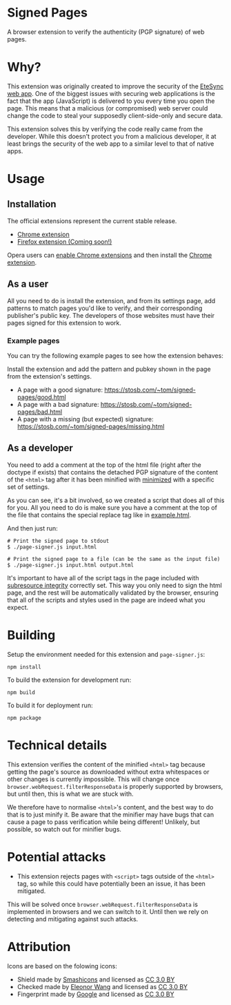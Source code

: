 # Signed Pages

A browser extension to verify the authenticity (PGP signature) of web pages.

# Why?

This extension was originally created to improve the security of the [EteSync web app](https://www.etesync.com). One of the biggest issues with securing web applications is the fact that the app (JavaScript) is delivered to you every time you open the page. This means that a malicious (or compromised) web server could change the code to steal your supposedly client-side-only and secure data.

This extension solves this by verifying the code really came from the developer. While this doesn't protect you from a malicious developer, it at least brings the security of the web app to a similar level to that of native apps.

# Usage

## Installation

The official extensions represent the current stable release.

- [Chrome extension](https://chrome.google.com/webstore/detail/signed-pages/pdhofgeoopaglkejgpjojeikbdmkmkbp)
- [Firefox extension (Coming soon!)](#)

Opera users can [enable Chrome extensions](https://addons.opera.com/extensions/details/download-chrome-extension-9/) and then install the [Chrome extension](https://chrome.google.com/webstore/detail/signed-pages/pdhofgeoopaglkejgpjojeikbdmkmkbp).


## As a user

All you need to do is install the extension, and from its settings page, add patterns to match pages you'd like to verify, and their corresponding publisher's public key. The developers of those websites must have their pages signed for this extension to work.

### Example pages

You can try the following example pages to see how the extension behaves:

Install the extension and add the pattern and pubkey shown in the page from the extension's settings.

* A page with a good signature: https://stosb.com/~tom/signed-pages/good.html
* A page with a bad signature: https://stosb.com/~tom/signed-pages/bad.html
* A page with a missing (but expected) signature: https://stosb.com/~tom/signed-pages/missing.html

## As a developer

You need to add a comment at the top of the html file (right after the doctype if exists) that contains the detached PGP signature of the content of the `<html>` tag after it has been minified with [minimized](https://github.com/Swaagie/minimize) with a specific set of settings.

As you can see, it's a bit involved, so we created a script that does all of this for you. All you need to do is make sure you have a comment at the top of the file that contains the special replace tag like in [example.html](example.html).

And then just run:

```
# Print the signed page to stdout
$ ./page-signer.js input.html

# Print the signed page to a file (can be the same as the input file)
$ ./page-signer.js input.html output.html
```

It's important to have all of the script tags in the page included with [subresource integrity](https://developer.mozilla.org/en-US/docs/Web/Security/Subresource_Integrity) correctly set. This way you only need to sign the html page, and the rest will be automatically validated by the browser, ensuring that all of the scripts and styles used in the page are indeed what you expect.

# Building

Setup the environment needed for this extension and `page-signer.js`:

`npm install`

To build the extension for development run:

`npm build`

To build it for deployment run:

`npm package`

# Technical details

This extension verifies the content of the minified `<html>` tag because getting the page's source as downloaded without extra whitespaces or other changes is currently impossible. This will change once `browser.webRequest.filterResponseData` is properly supported by browsers, but until then, this is what we are stuck with.

We therefore have to normalise `<html>`'s content, and the best way to do that is to just minify it. Be aware that the minifier may have bugs that can cause a page to pass verification while being different! Unlikely, but possible, so watch out for minifier bugs.

# Potential attacks

* This extension rejects pages with `<script>` tags outside of the `<html>` tag, so while this could have potentially been an issue, it has been mitigated.

This will be solved once `browser.webRequest.filterResponseData` is implemented in browsers and we can switch to it. Until then we rely on detecting and mitigating against such attacks.

# Attribution

Icons are based on the folowing icons:

* Shield made by [Smashicons](https://www.flaticon.com/authors/smashicons) and licensed as [CC 3.0 BY](http://creativecommons.org/licenses/by/3.0/)
* Checked made by [Eleonor Wang](https://www.flaticon.com/authors/eleonor-wang) and licensed as [CC 3.0 BY](http://creativecommons.org/licenses/by/3.0/)
* Fingerprint made by [Google](https://www.flaticon.com/authors/google) and licensed as [CC 3.0 BY](http://creativecommons.org/licenses/by/3.0/)
